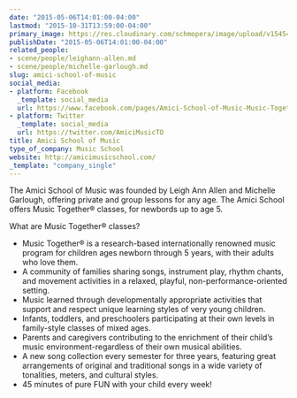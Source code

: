 ```yaml
---
date: "2015-05-06T14:01:00-04:00"
lastmod: "2015-10-31T13:59:00-04:00"
primary_image: https://res.cloudinary.com/schmopera/image/upload/v1545409169/media/webhook-uploads/1446314379400/Logo---Amici.jpg.jpg
publishDate: "2015-05-06T14:01:00-04:00"
related_people:
- scene/people/leighann-allen.md
- scene/people/michelle-garlough.md
slug: amici-school-of-music
social_media:
- platform: Facebook
  _template: social_media
  url: https://www.facebook.com/pages/Amici-School-of-Music-Music-Together/273016366070247?fref=ts
- platform: Twitter
  _template: social_media
  url: https://twitter.com/AmiciMusicTO
title: Amici School of Music
type_of_company: Music School
website: http://amicimusicschool.com/
_template: "company_single"
---
```


The Amici School of Music was founded by Leigh Ann Allen and Michelle Garlough, offering private and group lessons for any age. The Amici School offers Music Together® classes, for newbords up to age 5.

What are Music Together® classes?

* Music Together® is a research-based internationally renowned music program for children ages newborn through 5 years, with their adults who love them.
* A community of families sharing songs, instrument play, rhythm chants, and movement activities in a relaxed, playful, non-performance-oriented setting.
* Music learned through developmentally appropriate activities that support and respect unique learning styles of very young children.
* Infants, toddlers, and preschoolers participating at their own levels in family-style classes of mixed ages.
* Parents and caregivers contributing to the enrichment of their child’s music environment-regardless of their own musical abilities.
* A new song collection every semester for three years, featuring great arrangements of original and traditional songs in a wide variety of tonalities, meters, and cultural styles.
* 45 minutes of pure FUN with your child every week!

